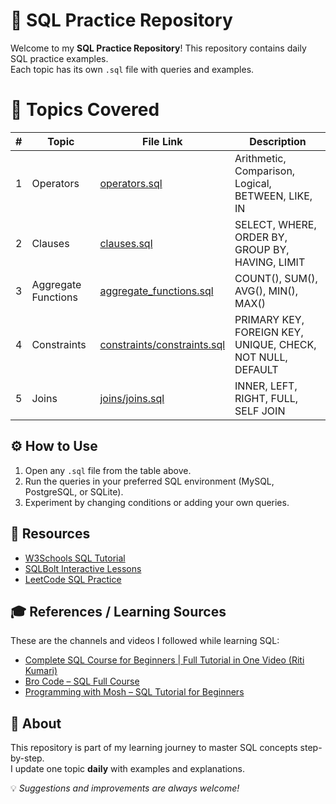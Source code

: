 #  🧠 SQL Practice Repository

Welcome to my **SQL Practice Repository**! 
This repository contains daily SQL practice examples.  
Each topic has its own `.sql` file with queries and examples.

# 📘 Topics Covered

| #  | Topic                 | File Link                                                              | Description                                                 |
|----|---------------------- |------------------------------------------------------------------------|-------------------------------------------------------------|
| 1  | Operators             | [operators.sql](operators.sql)                                         | Arithmetic, Comparison, Logical, BETWEEN, LIKE, IN          |
| 2  | Clauses               | [clauses.sql](clauses.sql)                                             | SELECT, WHERE, ORDER BY, GROUP BY, HAVING, LIMIT            |
| 3  | Aggregate Functions   | [aggregate_functions.sql](aggregate_functions.sql)                     | COUNT(), SUM(), AVG(), MIN(), MAX()                         |
| 4  | Constraints           | [constraints/constraints.sql](constraints/constraints.sql)             | PRIMARY KEY, FOREIGN KEY, UNIQUE, CHECK, NOT NULL, DEFAULT  |
| 5  | Joins                 | [joins/joins.sql](joins/joins.sql)                                     | INNER, LEFT, RIGHT, FULL, SELF JOIN                         |

## ⚙️ How to Use
1. Open any `.sql` file from the table above.
2. Run the queries in your preferred SQL environment (MySQL, PostgreSQL, or SQLite).
3. Experiment by changing conditions or adding your own queries.

## 🌟 Resources
- [W3Schools SQL Tutorial](https://www.w3schools.com/sql/)
- [SQLBolt Interactive Lessons](https://sqlbolt.com/)
- [LeetCode SQL Practice](https://leetcode.com/problemset/database/)

## 🎓 References / Learning Sources

These are the channels and videos I followed while learning SQL:

- [Complete SQL Course for Beginners | Full Tutorial in One Video (Riti Kumari)](https://youtu.be/RQPpP2ywA9k?si=-K2xWzavTHC1kkOO)
- [Bro Code – SQL Full Course](https://www.youtube.com/watch?v=HXV3zeQKqGY)
- [Programming with Mosh – SQL Tutorial for Beginners](https://www.youtube.com/watch?v=9Pzj7Aj25lw)

## 🌟 About

This repository is part of my learning journey to master SQL concepts step-by-step.  
I update one topic **daily** with examples and explanations.

💡 *Suggestions and improvements are always welcome!*
